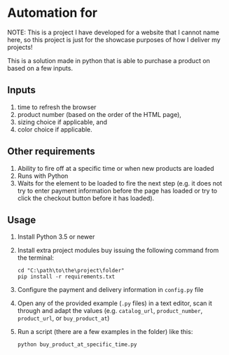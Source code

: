 # Automation for <some-website>

NOTE: This is a project I have developed for a website that I cannot name here,
so this project is just for the showcase purposes of how I deliver my projects!

This is a solution made in python that is able to purchase a product on
<some-website> based on a few inputs.

## Inputs

1. time to refresh the browser
2. product number (based on the order of the HTML page),
3. sizing choice if applicable, and
4. color choice if applicable.

## Other requirements

1. Ability to fire off at a specific time or when new products are loaded
2. Runs with Python
3. Waits for the element to be loaded to fire the next step (e.g. it does not
   try to enter payment information before the page has loaded or try to click
   the checkout button before it has loaded).

## Usage

1. Install Python 3.5 or newer
2. Install extra project modules buy issuing the following command from the terminal:

    ```
    cd "C:\path\to\the\project\folder"
    pip install -r requirements.txt
    ```
3. Configure the payment and delivery information in `config.py` file
4. Open any of the provided example (`.py` files) in a text editor, scan it
   through and adapt the values (e.g. `catalog_url`, `product_number`,
   `product_url`, or `buy_product_at`)
5. Run a script (there are a few examples in the folder) like this:

    ```
    python buy_product_at_specific_time.py
    ```
